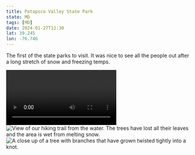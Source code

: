 ```yaml
---
title: Patapsco Valley State Park
state: MD
tags: [MD]
date: 2024-01-27T12:30
lat: 39.245
lon: -76.746
---
```


The first of the state parks to visit. It was nice to see all the people out after a long stretch of snow and freezing temps.

<video controls>
  <source type="video/mp4" src="{{ metadata.cloudinaryVideo }}/v1706457831/state-parks/patapsco-valley-state-park/yxzatx8axhddkagtskfp.mp4" />
</video>

<div class="u-grid">
  <img src="{{ metadata.cloudinary }}/v1706457745/state-parks/patapsco-valley-state-park/a9v5dzdezjcdfw5hbcyp.jpg" alt="View of our hiking trail from the water. The trees have lost all their leaves and the area is wet from melting snow." decoding="async" loading="lazy" />
  <img src="{{ metadata.cloudinary }}/v1706457755/state-parks/patapsco-valley-state-park/xcqlzm3yxrlt1adey97s.jpg" alt="A close up of a tree with branches that have grown twisted tightly into a knot." decoding="async" loading="lazy" />
</div>
